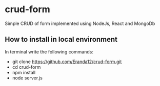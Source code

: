# crud-form
Simple CRUD of form implemented using NodeJs, React and MongoDb

## How to install in local environment
In terminal write the following commands:

* git clone https://github.com/Eranda12/crud-form.git
* cd crud-form
* npm install
* node server.js



